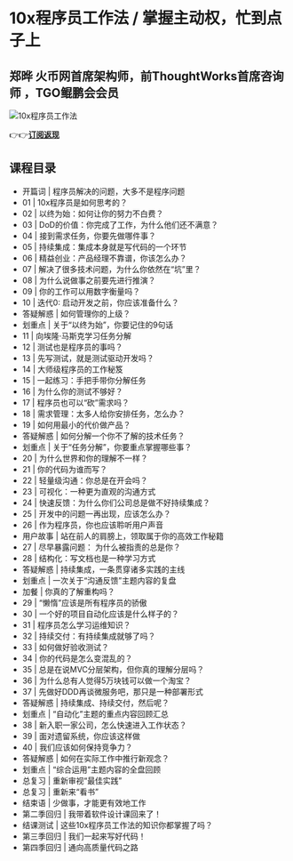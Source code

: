 10x程序员工作法 / 掌握主动权，忙到点子上
=======================

郑晔 **火币网首席架构师，前ThoughtWorks首席咨询师 ，TGO鲲鹏会会员**
--------------------------------------------

![10x程序员工作法](https://www.geekgay.com/storage/geek/geek_8bd0e0e48b88f4600ab729c9d5ed1270.jpg)  
  
👉👉[**订阅返现**](https://time.geekbang.org/column/intro/100022301?code=XqgG2ma3UMw86hFR5nscWjcd9QTHkzBjEzdGcovC8ps%3D "10x程序员工作法")  
  
课程目录
----

  
  
- 开篇词 | 程序员解决的问题，大多不是程序问题
- 01 | 10x程序员是如何思考的？
- 02 | 以终为始：如何让你的努力不白费？
- 03 | DoD的价值：你完成了工作，为什么他们还不满意？
- 04 | 接到需求任务，你要先做哪件事？
- 05 | 持续集成：集成本身就是写代码的一个环节
- 06 | 精益创业：产品经理不靠谱，你该怎么办？
- 07 | 解决了很多技术问题，为什么你依然在“坑”里？
- 08 | 为什么说做事之前要先进行推演？
- 09 | 你的工作可以用数字衡量吗？
- 10 | 迭代0: 启动开发之前，你应该准备什么？
- 答疑解惑 | 如何管理你的上级？
- 划重点 | 关于“以终为始”，你要记住的9句话
- 11 | 向埃隆·马斯克学习任务分解
- 12 | 测试也是程序员的事吗？
- 13 | 先写测试，就是测试驱动开发吗？
- 14 | 大师级程序员的工作秘笈
- 15 | 一起练习：手把手带你分解任务
- 16 | 为什么你的测试不够好？
- 17 | 程序员也可以“砍”需求吗？
- 18 | 需求管理：太多人给你安排任务，怎么办？
- 19 | 如何用最小的代价做产品？
- 答疑解惑 | 如何分解一个你不了解的技术任务？
- 划重点 | 关于“任务分解”，你要重点掌握哪些事？
- 20 | 为什么世界和你的理解不一样？
- 21 | 你的代码为谁而写？
- 22 | 轻量级沟通：你总是在开会吗？
- 23 | 可视化：一种更为直观的沟通方式
- 24 | 快速反馈：为什么你们公司总是做不好持续集成？
- 25 | 开发中的问题一再出现，应该怎么办？
- 26 | 作为程序员，你也应该聆听用户声音
- 用户故事 | 站在前人的肩膀上，领取属于你的高效工作秘籍
- 27 | 尽早暴露问题： 为什么被指责的总是你？
- 28 | 结构化：写文档也是一种学习方式
- 答疑解惑 | 持续集成，一条贯穿诸多实践的主线
- 划重点 | 一次关于“沟通反馈”主题内容的复盘
- 加餐 | 你真的了解重构吗？
- 29 | “懒惰”应该是所有程序员的骄傲
- 30 | 一个好的项目自动化应该是什么样子的？
- 31 | 程序员怎么学习运维知识？
- 32 | 持续交付：有持续集成就够了吗？
- 33 | 如何做好验收测试？
- 34 | 你的代码是怎么变混乱的？
- 35 | 总是在说MVC分层架构，但你真的理解分层吗？
- 36 | 为什么总有人觉得5万块钱可以做一个淘宝？
- 37 | 先做好DDD再谈微服务吧，那只是一种部署形式
- 答疑解惑 | 持续集成、持续交付，然后呢？
- 划重点 | “自动化”主题的重点内容回顾汇总
- 38 | 新入职一家公司，怎么快速进入工作状态？
- 39 | 面对遗留系统，你应该这样做
- 40 | 我们应该如何保持竞争力？
- 答疑解惑 | 如何在实际工作中推行新观念？
- 划重点 | “综合运用”主题内容的全盘回顾
- 总复习 | 重新审视“最佳实践”
- 总复习 | 重新来“看书”
- 结束语 | 少做事，才能更有效地工作
- 第二季回归 | 我带着软件设计课回来了！
- 结课测试 | 这些10x程序员工作法的知识你都掌握了吗？
- 第三季回归 | 我们一起来写好代码！
- 第四季回归 | 通向高质量代码之路